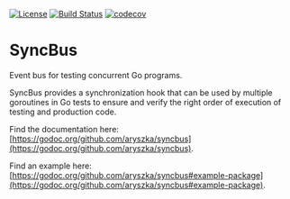 [![License](https://img.shields.io/badge/MIT-License-green.svg)](https://opensource.org/licenses/MIT)
[![Build Status](https://travis-ci.org/aryszka/treerack.svg)](https://travis-ci.org/aryszka/treerack)
[![codecov](https://codecov.io/gh/aryszka/treerack/branch/master/graph/badge.svg)](https://codecov.io/gh/aryszka/treerack)

# SyncBus

Event bus for testing concurrent Go programs.

SyncBus provides a synchronization hook that can be used by multiple goroutines in Go tests to ensure and verify
the right order of execution of testing and production code.

Find the documentation here:
[https://godoc.org/github.com/aryszka/syncbus](https://godoc.org/github.com/aryszka/syncbus).

Find an example here:
[https://godoc.org/github.com/aryszka/syncbus#example-package](https://godoc.org/github.com/aryszka/syncbus#example-package).
